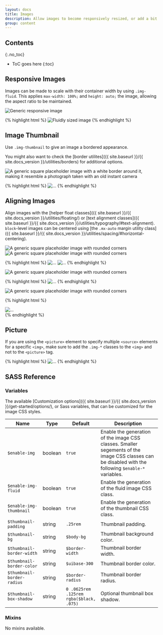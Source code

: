 ```yaml
---
layout: docs
title: Images
description: Allow images to become responsively resized, or add a bit of style to them.
group: content
---
```


## Contents
{:.no_toc}

* ToC goes here
{:toc}

## Responsive Images

Images can be made to scale with their container width by using `.img-fluid`. This applies `max-width: 100%;` and `height: auto;` the image, allowing the aspect ratio to be maintained.

<div class="cf-example">
  <img data-src="holder.js/100px250" class="img-fluid" alt="Generic responsive image">
</div>

{% highlight html %}
<img src="..." class="img-fluid" alt="Fluidly sized image">
{% endhighlight %}

## Image Thumbnail

Use `.img-thumbnail` to give an image a bordered appearance.

You might also want to check the [border utilites]({{ site.baseurl }}/{{ site.docs_version }}/utilities/borders) for additional options.

<div class="cf-example">
  <img data-src="holder.js/200x200" class="img-thumbnail" alt="A generic square placeholder image with a white border around it, making it resemble a photograph taken with an old instant camera">
</div>

{% highlight html %}
<img src="..." alt="..." class="img-thumbnail">
{% endhighlight %}

## Aligning Images

Align images with the [helper float classes]({{ site.baseurl }}/{{ site.docs_version }}/utilities/floating/) or [text alignment classes]({{ site.baseurl }}/{{ site.docs_version }}/utilities/typography/#text-alignment). `block`-level images can be centered using [the `.mx-auto` margin utility class]({{ site.baseurl }}/{{ site.docs_version }}/utilities/spacing/#horizontal-centering).

<div class="cf-example clearfix">
  <img data-src="holder.js/200x200" class="radius float-start" alt="A generic square placeholder image with rounded corners">
  <img data-src="holder.js/200x200" class="radius float-end" alt="A generic square placeholder image with rounded corners">
</div>

{% highlight html %}
<img src="..." class="radius float-start" alt="...">
<img src="..." class="radius float-end" alt="...">
{% endhighlight %}

<div class="cf-example clearfix">
  <img data-src="holder.js/200x200" class="radius mx-auto d-block" alt="A generic square placeholder image with rounded corners">
</div>

{% highlight html %}
<img src="..." class="radius mx-auto d-block" alt="...">
{% endhighlight %}

<div class="cf-example clearfix">
  <div class="text-center">
    <img data-src="holder.js/200x200" class="radius" alt="A generic square placeholder image with rounded corners">
  </div>
</div>

{% highlight html %}
<div class="text-center">
  <img src="..." class="radius" alt="...">
</div>
{% endhighlight %}

## Picture

If you are using the `<picture>` element to specify multiple `<source>` elements for a specific `<img>`, make sure to add the `.img-*` classes to the `<img>` and not to the `<picture>` tag.

{% highlight html %}
​<picture>
  <source srcset="..." type="image/svg+xml">
  <img src="..."  class="img-fluid img-thumbnail" alt="...">
</picture>
{% endhighlight %}

## SASS Reference

### Variables

The available [Customization options]({{ site.baseurl }}/{{ site.docs_version }}/get-started/options/), or Sass variables, that can be customized for the image CSS styles.

<div class="table-scroll">
    <table class="table table-bordered table-striped">
        <thead>
            <tr>
                <th style="width: 100px;">Name</th>
                <th style="width: 50px;">Type</th>
                <th style="width: 50px;">Default</th>
                <th>Description</th>
            </tr>
        </thead>
        <tbody>
            <tr>
                <td><code>$enable-img</code></td>
                <td>boolean</td>
                <td><code>true</code></td>
                <td>
                    Enable the generation of the image CSS classes.
                    Smaller segements of the image CSS classes can be disabled with the following <code>$enable-*</code> variables.
                </td>
            </tr>
            <tr>
                <td><code>$enable-img-fluid</code></td>
                <td>boolean</td>
                <td><code>true</code></td>
                <td>
                    Enable the generation of the fluid image CSS class.
                </td>
            </tr>
            <tr>
                <td><code>$enable-img-thumbnail</code></td>
                <td>boolean</td>
                <td><code>true</code></td>
                <td>
                    Enable the generation of the thumbnail CSS class.
                </td>
            </tr>
            <tr>
                <td><code>$thumbnail-padding</code></td>
                <td>string</td>
                <td><code>.25rem</code></td>
                <td>
                    Thumbnail padding.
                </td>
            </tr>
            <tr>
                <td><code>$thumbnail-bg</code></td>
                <td>string</td>
                <td><code>$body-bg</code></td>
                <td>
                    Thumbnail background color.
                </td>
            </tr>
            <tr>
                <td><code>$thumbnail-border-width</code></td>
                <td>string</td>
                <td><code>$border-width</code></td>
                <td>
                    Thumbnail border width.
                </td>
            </tr>
            <tr>
                <td><code>$thumbnail-border-color</code></td>
                <td>string</td>
                <td><code>$uibase-300</code></td>
                <td>
                    Thumbnail border color.
                </td>
            </tr>
            <tr>
                <td><code>$thumbnail-border-radius</code></td>
                <td>string</td>
                <td><code>$border-radius</code></td>
                <td>
                    Thumbnail border radius.
                </td>
            </tr>
            <tr>
                <td><code>$thumbnail-box-shadow</code></td>
                <td>string</td>
                <td><code>0 .0625rem .125rem rgba($black, .075)</code></td>
                <td>
                    Optional thumbnail box shadow.
                </td>
            </tr>
        </tbody>
    </table>
</div>

### Mixins

No mixins available.
